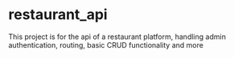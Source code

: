 # restaurant_api
This project is for the api of a restaurant platform, handling admin authentication, routing, basic CRUD functionality and more
